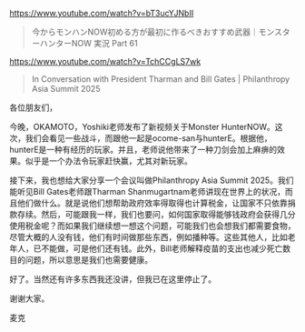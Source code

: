 https://www.youtube.com/watch?v=bT3ucYJNbII

> 今からモンハンNOW初める方が最初に作るべきおすすめ武器｜モンスターハンターNOW 実況 Part 61

https://www.youtube.com/watch?v=TchCCgLS7wk

> In Conversation with President Tharman and Bill Gates | Philanthropy Asia Summit 2025 

各位朋友们，

今晚，OKAMOTO，Yoshiki老师发布了新视频关于Monster HunterNOW。这次，我们会看见一些战斗，而跟他一起是ocome-san与hunterE。根据他，hunterE是一种有经历的玩家。并且，老师说他带来了一种刀剑会加上麻痹的效果。似乎是一个办法令玩家赶快赢，尤其对新玩家。

接下来，我也想给大家分享一个会议叫做Philanthropy Asia Summit 2025。我们能听见Bill Gates老师跟Tharman Shanmugartnam老师讲现在世界上的状况，而且他们做什么。就是说他们想帮助政府效率得取得也计算税金，让国家不只依靠捐款存续。然后，可能跟我一样，我们也要问，如何国家取得能够钱政府会获得几分使用税金呢？而如果我们继续想一想这个问题，可能我们也会想我们都需要食物，尽管大概的人没有钱，他们有时间做那些东西，例如播种等。这些其他人，比如老年人，已不能做，可是他们还有钱。此外，Bill老师解释疫苗的支出也减少死亡数目的问题，所以意思是我们也需要健康。

好了。当然还有许多东西我还没讲，但我已在这里停止了。

谢谢大家。

麦克

